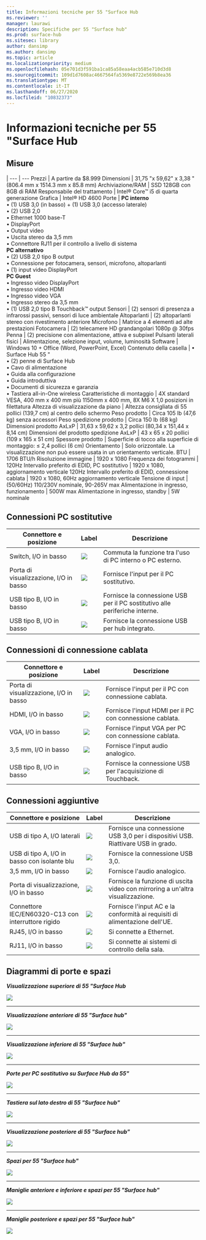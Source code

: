 ```yaml
---
title: Informazioni tecniche per 55 "Surface Hub
ms.reviewer: ''
manager: laurawi
description: Specifiche per 55 "Surface hub"
ms.prod: surface-hub
ms.sitesec: library
author: dansimp
ms.author: dansimp
ms.topic: article
ms.localizationpriority: medium
ms.openlocfilehash: 05e701d3f591ba1ca85a58eaa4acb585e710d3d8
ms.sourcegitcommit: 109d1d7608ac4667564fa5369e8722e569b8ea36
ms.translationtype: MT
ms.contentlocale: it-IT
ms.lasthandoff: 06/27/2020
ms.locfileid: "10832373"
---
```

# Informazioni tecniche per 55 "Surface Hub

## Misure 

|
--- | ---
Prezzi | A partire da $8.999 
Dimensioni |  31,75 "x 59,62" x 3,38 "(806.4 mm x 1514.3 mm x 85.8 mm)
Archiviazione/RAM | SSD 128GB con 8GB di RAM
Responsabile del trattamento | Intel® Core™ i5 di quarta generazione 
Grafica |  Intel® HD 4600 
Porte | **PC interno**<br>• (1) USB 3,0 (in basso) + (1) USB 3,0 (accesso laterale) <br>• (2) USB 2,0<br>• Ethernet 1000 base-T<br>• DisplayPort <br>• Output video<br>• Uscita stereo da 3,5 mm<br>• Connettore RJ11 per il controllo a livello di sistema<br>**PC alternativo**<br>• (2) USB 2,0 tipo B output<br>• Connessione per fotocamera, sensori, microfono, altoparlanti<br>• (1) input video DisplayPort<br>**PC Guest**<br>• Ingresso video DisplayPort<br>• Ingresso video HDMI<br>• Ingresso video VGA<br>• Ingresso stereo da 3,5 mm<br>• (1) USB 2,0 tipo B Touchback™ output
Sensori |   (2) sensori di presenza a infrarossi passivi, sensori di luce ambientale 
Altoparlanti |  (2) altoparlanti stereo con rivestimento anteriore 
Microfono |    Matrice a 4 elementi ad alte prestazioni 
Fotocamera |    (2) telecamere HD grandangolari 1080p @ 30fps 
Penna  | (2) precisione con alimentazione, attiva e subpixel 
Pulsanti laterali fisici | Alimentazione, selezione input, volume, luminosità 
Software |  Windows 10 + Office (Word, PowerPoint, Excel) 
Contenuto della casella | • Surface Hub 55 "<br>• (2) penne di Surface Hub<br>• Cavo di alimentazione<br>• Guida alla configurazione<br>• Guida introduttiva<br>• Documenti di sicurezza e garanzia<br>• Tastiera all-in-One wireless
Caratteristiche di montaggio   | 4X standard VESA, 400 mm x 400 mm più 1150mm x 400 mm, 8X M6 X 1,0 posizioni in filettatura
Altezza di visualizzazione da piano   | Altezza consigliata di 55 pollici (139,7 cm) al centro dello schermo
Peso prodotto |    Circa 105 lb (47,6 kg) senza accessori
Peso spedizione prodotto  | Circa 150 lb (68 kg)
Dimensioni prodotto AxLxP |  31,63 x 59,62 x 3,2 pollici (80,34 x 151,44 x 8,14 cm)
Dimensioni del prodotto spedizione AxLxP | 43 x 65 x 20 pollici (109 x 165 x 51 cm)
Spessore prodotto   | Superficie di tocco alla superficie di montaggio: ≤ 2,4 pollici (6 cm)
Orientamento  | Solo orizzontale. La visualizzazione non può essere usata in un orientamento verticale.
BTU  | 1706 BTU/h
Risoluzione immagine |  1920 x 1080
Frequenza dei fotogrammi |    120Hz
Intervallo preferito di EDID, PC sostitutivo | 1920 x 1080, aggiornamento verticale 120Hz
Intervallo preferito di EDID, connessione cablata |  1920 x 1080, 60Hz aggiornamento verticale
Tensione di input | (50/60Hz) 110/230V nominale, 90-265V max
Alimentazione in ingresso, funzionamento |    500W max
Alimentazione in ingresso, standby    |   5W nominale


## Connessioni PC sostitutive 

Connettore e posizione | Label | Descrizione
--- | --- | ---
Switch, I/O in basso | ![](images/switch.png) | Commuta la funzione tra l'uso di PC interno o PC esterno.
Porta di visualizzazione, I/O in basso | ![](images/dport.png) | Fornisce l'input per il PC sostitutivo.
USB tipo B, I/O in basso | ![](images/usb.png) | Fornisce la connessione USB per il PC sostitutivo alle periferiche interne. 
USB tipo B, I/O in basso | ![](images/usb.png) | Fornisce la connessione USB per hub integrato.


## Connessioni di connessione cablata

Connettore e posizione | Label | Descrizione
--- | --- | ---
Porta di visualizzazione, I/O in basso | ![](images/dportio.png) | Fornisce l'input per il PC con connessione cablata.
HDMI, I/O in basso | ![](images/hdmi.png) | Fornisce l'input HDMI per il PC con connessione cablata.
VGA, I/O in basso | ![](images/vga.png) | Fornisce l'input VGA per PC con connessione cablata.
3,5 mm, I/O in basso | ![](images/35mm.png) | Fornisce l'input audio analogico.
USB tipo B, I/O in basso | ![](images/usb.png) | Fornisce la connessione USB per l'acquisizione di Touchback.

## Connessioni aggiuntive

Connettore e posizione | Label | Descrizione
--- | --- | ---
USB di tipo A, I/O laterali | ![](images/usb.png) | Fornisce una connessione USB 3,0 per i dispositivi USB. Riattivare USB in grado.
USB di tipo A, I/O in basso con isolante blu | ![](images/usb.png) | Fornisce la connessione USB 3,0.
3,5 mm, I/O in basso | ![](images/analog.png) | Fornisce l'audio analogico.
Porta di visualizzazione, I/O in basso | ![](images/dportout.png) | Fornisce la funzione di uscita video con mirroring a un'altra visualizzazione.
Connettore IEC/EN60320-C13 con interruttore rigido | ![](images/iec.png) | Fornisce l'input AC e la conformità ai requisiti di alimentazione dell'UE.
RJ45, I/O in basso | ![](images/rj45.png) | Si connette a Ethernet.
RJ11, I/O in basso | ![](images/rj11.png) | Si connette ai sistemi di controllo della sala.







## Diagrammi di porte e spazi

***Visualizzazione superiore di 55 "Surface Hub***

![](images/sh-55-top.png)

---


***Visualizzazione anteriore di 55 "Surface hub"***

![](images/sh-55-front.png)


---

***Visualizzazione inferiore di 55 "Surface hub"***

![](images/sh-55-bottom.png)


---

***Porte per PC sostitutivo su Surface Hub da 55"***

![](images/sh-55-rpc-ports.png)


---

***Tastiera sul lato destro di 55 "Surface hub"***

![](images/key-55.png)


---

***Visualizzazione posteriore di 55 "Surface hub"***

![](images/sh-55-rear.png)


---

***Spazi per 55 "Surface hub"***

![](images/sh-55-clearance.png)

---


***Maniglie anteriore e inferiore e spazi per 55 "Surface hub"***

![](images/sh-55-hand.png)


---


***Maniglie posteriore e spazi per 55 "Surface hub"***

![](images/sh-55-hand-rear.png)


